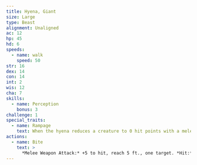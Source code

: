 ```yaml
---
title: Hyena, Giant
size: Large
type: Beast
alignment: Unaligned
ac: 12
hp: 45
hd: 6
speeds:
  - name: walk
    speed: 50
str: 16
dex: 14
con: 14
int: 2
wis: 12
cha: 7
skills:
  - name: Perception
    bonus: 3
challenge: 1
special_traits:
  - name: Rampage
    text: When the hyena reduces a creature to 0 hit points with a melee attack on its turn, the hyena can take a bonus action to move up to half its speed and make a bite attack.
actions:
  - name: Bite
    text: >
      *Melee Weapon Attack:* +5 to hit, reach 5 ft., one target. *Hit:* 10 (2d6 + 3) piercing damage.
---
```

